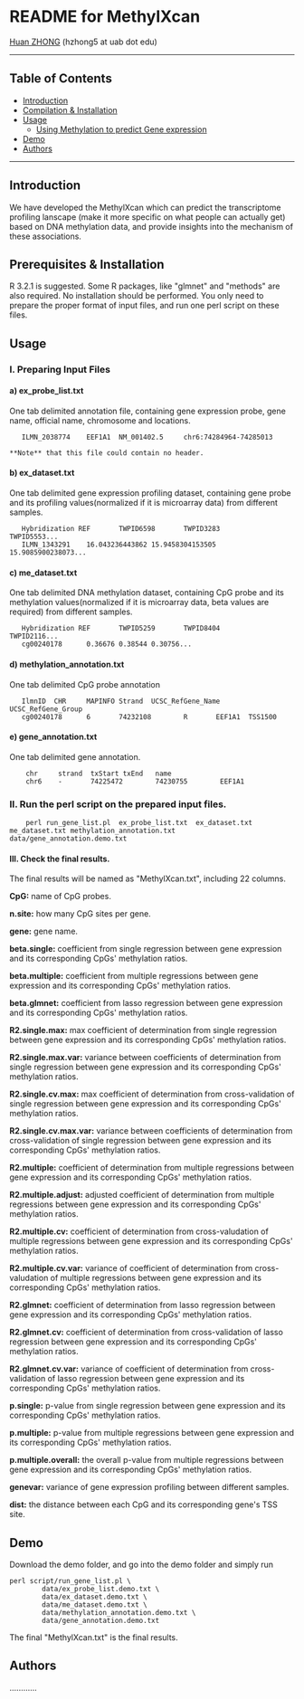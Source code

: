 README for MethylXcan
===============

[Huan ZHONG](https://github.com/dorothyzh/) \(hzhong5 at uab dot edu\)

* * *

Table of Contents
-----------------
* [Introduction](#introduction)
* [Compilation & Installation](#compilation)
* [Usage](#usage)
    * [Using Methylation to predict Gene expression](#built)
* [Demo](#demo)
* [Authors](#authors)

* * *

## <a name="introduction"></a> Introduction
We have developed the MethylXcan which can predict the transcriptome profiling lanscape (make it more specific on what people can actually get) based on DNA methylation data, and provide insights into the mechanism of these associations.

## <a name="compilation"></a> Prerequisites & Installation
R 3.2.1 is suggested. Some R packages, like "glmnet" and "methods" are also required.
No installation should be performed. You only need to prepare the proper format of input files, and run one perl script on these files.

## <a name="usage"></a> Usage

### I. Preparing Input Files

#### a) ex_probe_list.txt
   One tab delimited annotation file, containing gene expression probe, gene name, official name, chromosome and locations.

       ILMN_2038774    EEF1A1  NM_001402.5     chr6:74284964-74285013
       
    **Note** that this file could contain no header.

#### b) ex_dataset.txt 
   One tab delimited gene expression profiling dataset, containing gene probe and its profiling values(normalized if it is microarray data) from different samples.
       
       Hybridization REF       TWPID6598       TWPID3283       TWPID5553...
       ILMN_1343291    16.043236443862 15.9458304153505        15.9085900238073...
       
   
       

#### c) me_dataset.txt 
   One tab delimited DNA methylation dataset, containing CpG probe and its methylation values(normalized if it is microarray data, beta values are required) from different samples.
       
       Hybridization REF       TWPID5259       TWPID8404       TWPID2116...
       cg00240178      0.36676 0.38544 0.30756...
       
   
       

#### d) methylation_annotation.txt
   One tab delimited CpG probe annotation
   
       IlmnID  CHR     MAPINFO Strand  UCSC_RefGene_Name       UCSC_RefGene_Group
       cg00240178      6       74232108        R       EEF1A1  TSS1500
       
#### e) gene_annotation.txt
   One tab delimited gene annotation.
   
        chr     strand  txStart txEnd   name
        chr6    -       74225472        74230755        EEF1A1


### II. Run the perl script on the prepared input files.
      
        perl run_gene_list.pl  ex_probe_list.txt  ex_dataset.txt  me_dataset.txt methylation_annotation.txt  data/gene_annotation.demo.txt

#### III. Check the final results.
   The final results will be named as "MethylXcan.txt", including 22 columns.


__CpG:__ name of CpG probes.  

__n.site:__ how many CpG sites per gene.


__gene:__ gene name.

__beta.single:__ coefficient from single regression between gene expression and its corresponding CpGs' methylation ratios.

__beta.multiple:__ coefficient from multiple regressions between gene expression and its corresponding CpGs' methylation 
ratios.

__beta.glmnet:__ coefficient from lasso regression between gene expression and its corresponding CpGs' methylation ratios.

__R2.single.max:__ max coefficient of determination from single regression between gene expression and its corresponding CpGs' methylation ratios.

__R2.single.max.var:__ variance between coefficients of determination from single regression between gene expression and its corresponding CpGs' methylation ratios.

__R2.single.cv.max:__ max coefficient of determination from cross-validation of single regression between gene expression and its corresponding CpGs' methylation ratios.

__R2.single.cv.max.var:__ variance between coefficients of determination from cross-validation of single regression between gene expression and its corresponding CpGs' methylation ratios.

__R2.multiple:__ coefficient of determination from multiple regressions between gene expression and its corresponding CpGs' methylation ratios.

__R2.multiple.adjust:__ adjusted coefficient of determination from multiple regressions between gene expression and its corresponding CpGs' methylation ratios.

__R2.multiple.cv:__ coefficient of determination from cross-valudation of multiple regressions between gene expression and its corresponding CpGs' methylation ratios.

__R2.multiple.cv.var:__ variance of coefficient of determination from cross-valudation of multiple regressions between gene expression and its corresponding CpGs' methylation ratios.

__R2.glmnet:__ coefficient of determination from lasso regression between gene expression and its corresponding CpGs' methylation ratios.

__R2.glmnet.cv:__ coefficient of determination from cross-validation of lasso regression between gene expression and its corresponding CpGs' methylation ratios.

__R2.glmnet.cv.var:__ variance of coefficient of determination from cross-validation of lasso regression between gene expression and its corresponding CpGs' methylation ratios.

__p.single:__ p-value from single regression between gene expression and its corresponding CpGs' methylation ratios.

__p.multiple:__ p-value from multiple regressions between gene expression and its corresponding CpGs' methylation ratios.

__p.multiple.overall:__ the overall p-value from multiple regressions between gene expression and its corresponding CpGs' methylation ratios.

__genevar:__ variance of gene expression profiling between different samples.

__dist:__ the distance between each CpG and its corresponding gene's TSS site.






## <a name="demo"></a> Demo

Download the demo folder, and go into the demo folder and simply run 
   
    perl script/run_gene_list.pl \
            data/ex_probe_list.demo.txt \
            data/ex_dataset.demo.txt \
            data/me_dataset.demo.txt \
            data/methylation_annotation.demo.txt \
            data/gene_annotation.demo.txt

The final "MethylXcan.txt" is the final results.


            
## <a name="authors"></a> Authors
............


